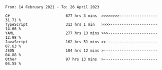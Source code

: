<!-- [![Top Langs](https://github-readme-stats.vercel.app/api/top-langs/?username=thititongumpun&layout=compact&langs_count=7&theme=prussian)](https://github.com/thititongumpun)
[![Anurag's GitHub stats](https://github-readme-stats.vercel.app/api?username=thititongumpun&hide=stars&show_icons=true&theme=prussian)](https://github.com/thititongumpun) -->

<!--START_SECTION:waka-->

```text
From: 14 February 2021 - To: 26 April 2023

C#                         677 hrs 3 mins  >>>>>>>>-----------------   31.71 %
TypeScript                 313 hrs 1 min   >>>>---------------------   14.66 %
YAML                       277 hrs 13 mins >>>----------------------   12.98 %
JavaScript                 162 hrs 51 mins >>-----------------------   07.63 %
JSON                       104 hrs 12 mins >------------------------   04.88 %
Other                      97 hrs 13 mins  >------------------------   04.55 %
```

<!--END_SECTION:waka-->
